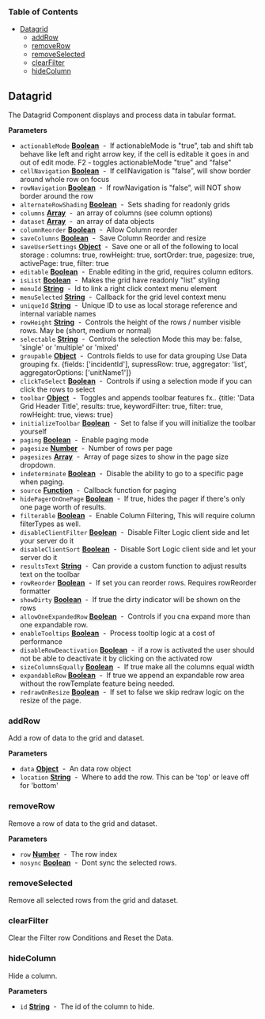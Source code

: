 <!-- Generated by documentation.js. Update this documentation by updating the source code. -->

### Table of Contents

-   [Datagrid](#datagrid)
    -   [addRow](#addrow)
    -   [removeRow](#removerow)
    -   [removeSelected](#removeselected)
    -   [clearFilter](#clearfilter)
    -   [hideColumn](#hidecolumn)

## Datagrid

The Datagrid Component displays and process data in tabular format.

**Parameters**

-   `actionableMode` **[Boolean](https://developer.mozilla.org/en-US/docs/Web/JavaScript/Reference/Global_Objects/Boolean)**  -  If actionableMode is "true”, tab and shift tab behave like left and right arrow key, if the cell is editable it goes in and out of edit mode. F2 - toggles actionableMode "true" and "false"
-   `cellNavigation` **[Boolean](https://developer.mozilla.org/en-US/docs/Web/JavaScript/Reference/Global_Objects/Boolean)**  -  If cellNavigation is "false”, will show border around whole row on focus
-   `rowNavigation` **[Boolean](https://developer.mozilla.org/en-US/docs/Web/JavaScript/Reference/Global_Objects/Boolean)**  -  If rowNavigation is "false”, will NOT show border around the row
-   `alternateRowShading` **[Boolean](https://developer.mozilla.org/en-US/docs/Web/JavaScript/Reference/Global_Objects/Boolean)**  -  Sets shading for readonly grids
-   `columns` **[Array](https://developer.mozilla.org/en-US/docs/Web/JavaScript/Reference/Global_Objects/Array)**  -  an array of columns (see column options)
-   `dataset` **[Array](https://developer.mozilla.org/en-US/docs/Web/JavaScript/Reference/Global_Objects/Array)**  -  an array of data objects
-   `columnReorder` **[Boolean](https://developer.mozilla.org/en-US/docs/Web/JavaScript/Reference/Global_Objects/Boolean)**  -  Allow Column reorder
-   `saveColumns` **[Boolean](https://developer.mozilla.org/en-US/docs/Web/JavaScript/Reference/Global_Objects/Boolean)**  -  Save Column Reorder and resize
-   `saveUserSettings` **[Object](https://developer.mozilla.org/en-US/docs/Web/JavaScript/Reference/Global_Objects/Object)**  -  Save one or all of the following to local storage : columns: true, rowHeight: true, sortOrder: true, pagesize: true, activePage: true, filter: true
-   `editable` **[Boolean](https://developer.mozilla.org/en-US/docs/Web/JavaScript/Reference/Global_Objects/Boolean)**  -  Enable editing in the grid, requires column editors.
-   `isList` **[Boolean](https://developer.mozilla.org/en-US/docs/Web/JavaScript/Reference/Global_Objects/Boolean)**  -  Makes the grid have readonly "list" styling
-   `menuId` **[String](https://developer.mozilla.org/en-US/docs/Web/JavaScript/Reference/Global_Objects/String)**  -  Id to link a right click context menu element
-   `menuSelected` **[String](https://developer.mozilla.org/en-US/docs/Web/JavaScript/Reference/Global_Objects/String)**  -  Callback for the grid level context menu
-   `uniqueId` **[String](https://developer.mozilla.org/en-US/docs/Web/JavaScript/Reference/Global_Objects/String)**  -  Unique ID to use as local storage reference and internal variable names
-   `rowHeight` **[String](https://developer.mozilla.org/en-US/docs/Web/JavaScript/Reference/Global_Objects/String)**  -  Controls the height of the rows / number visible rows. May be (short, medium or normal)
-   `selectable` **[String](https://developer.mozilla.org/en-US/docs/Web/JavaScript/Reference/Global_Objects/String)**  -  Controls the selection Mode this may be: false, 'single' or 'multiple' or 'mixed'
-   `groupable` **[Object](https://developer.mozilla.org/en-US/docs/Web/JavaScript/Reference/Global_Objects/Object)**  -   Controls fields to use for data grouping Use Data grouping fx. {fields: ['incidentId'], supressRow: true, aggregator: 'list', aggregatorOptions: ['unitName1']}
-   `clickToSelect` **[Boolean](https://developer.mozilla.org/en-US/docs/Web/JavaScript/Reference/Global_Objects/Boolean)**  -  Controls if using a selection mode if you can click the rows to select
-   `toolbar` **[Object](https://developer.mozilla.org/en-US/docs/Web/JavaScript/Reference/Global_Objects/Object)**  -  Toggles and appends toolbar features fx.. {title: 'Data Grid Header Title', results: true, keywordFilter: true, filter: true, rowHeight: true, views: true}
-   `initializeToolbar` **[Boolean](https://developer.mozilla.org/en-US/docs/Web/JavaScript/Reference/Global_Objects/Boolean)**  -  Set to false if you will initialize the toolbar yourself
-   `paging` **[Boolean](https://developer.mozilla.org/en-US/docs/Web/JavaScript/Reference/Global_Objects/Boolean)**  -  Enable paging mode
-   `pagesize` **[Number](https://developer.mozilla.org/en-US/docs/Web/JavaScript/Reference/Global_Objects/Number)**  -  Number of rows per page
-   `pagesizes` **[Array](https://developer.mozilla.org/en-US/docs/Web/JavaScript/Reference/Global_Objects/Array)**  -  Array of page sizes to show in the page size dropdown.
-   `indeterminate` **[Boolean](https://developer.mozilla.org/en-US/docs/Web/JavaScript/Reference/Global_Objects/Boolean)**  -  Disable the ability to go to a specific page when paging.
-   `source` **[Function](https://developer.mozilla.org/en-US/docs/Web/JavaScript/Reference/Statements/function)**  -  Callback function for paging
-   `hidePagerOnOnePage` **[Boolean](https://developer.mozilla.org/en-US/docs/Web/JavaScript/Reference/Global_Objects/Boolean)**  -  If true, hides the pager if there's only one page worth of results.
-   `filterable` **[Boolean](https://developer.mozilla.org/en-US/docs/Web/JavaScript/Reference/Global_Objects/Boolean)**  -  Enable Column Filtering, This will require column filterTypes as well.
-   `disableClientFilter` **[Boolean](https://developer.mozilla.org/en-US/docs/Web/JavaScript/Reference/Global_Objects/Boolean)**  -  Disable Filter Logic client side and let your server do it
-   `disableClientSort` **[Boolean](https://developer.mozilla.org/en-US/docs/Web/JavaScript/Reference/Global_Objects/Boolean)**  -  Disable Sort Logic client side and let your server do it
-   `resultsText` **[String](https://developer.mozilla.org/en-US/docs/Web/JavaScript/Reference/Global_Objects/String)**  -  Can provide a custom function to adjust results text on the toolbar
-   `rowReorder` **[Boolean](https://developer.mozilla.org/en-US/docs/Web/JavaScript/Reference/Global_Objects/Boolean)**  -  If set you can reorder rows. Requires rowReorder formatter
-   `showDirty` **[Boolean](https://developer.mozilla.org/en-US/docs/Web/JavaScript/Reference/Global_Objects/Boolean)**  -   If true the dirty indicator will be shown on the rows
-   `allowOneExpandedRow` **[Boolean](https://developer.mozilla.org/en-US/docs/Web/JavaScript/Reference/Global_Objects/Boolean)**  -  Controls if you cna expand more than one expandable row.
-   `enableTooltips` **[Boolean](https://developer.mozilla.org/en-US/docs/Web/JavaScript/Reference/Global_Objects/Boolean)**  -  Process tooltip logic at a cost of performance
-   `disableRowDeactivation` **[Boolean](https://developer.mozilla.org/en-US/docs/Web/JavaScript/Reference/Global_Objects/Boolean)**  -  if a row is activated the user should not be able to deactivate it by clicking on the activated row
-   `sizeColumnsEqually` **[Boolean](https://developer.mozilla.org/en-US/docs/Web/JavaScript/Reference/Global_Objects/Boolean)**  -  If true make all the columns equal width
-   `expandableRow` **[Boolean](https://developer.mozilla.org/en-US/docs/Web/JavaScript/Reference/Global_Objects/Boolean)**  -  If true we append an expandable row area without the rowTemplate feature being needed.
-   `redrawOnResize` **[Boolean](https://developer.mozilla.org/en-US/docs/Web/JavaScript/Reference/Global_Objects/Boolean)**  -  If set to false we skip redraw logic on the resize of the page.

### addRow

Add a row of data to the grid and dataset.

**Parameters**

-   `data` **[Object](https://developer.mozilla.org/en-US/docs/Web/JavaScript/Reference/Global_Objects/Object)**  -  An data row object
-   `location` **[String](https://developer.mozilla.org/en-US/docs/Web/JavaScript/Reference/Global_Objects/String)**  -  Where to add the row. This can be 'top' or leave off for 'bottom'

### removeRow

Remove a row of data to the grid and dataset.

**Parameters**

-   `row` **[Number](https://developer.mozilla.org/en-US/docs/Web/JavaScript/Reference/Global_Objects/Number)**  -  The row index
-   `nosync` **[Boolean](https://developer.mozilla.org/en-US/docs/Web/JavaScript/Reference/Global_Objects/Boolean)**  -  Dont sync the selected rows.

### removeSelected

Remove all selected rows from the grid and dataset.

### clearFilter

Clear the Filter row Conditions and Reset the Data.

### hideColumn

Hide a column.

**Parameters**

-   `id` **[String](https://developer.mozilla.org/en-US/docs/Web/JavaScript/Reference/Global_Objects/String)**  -  The id of the column to hide.
